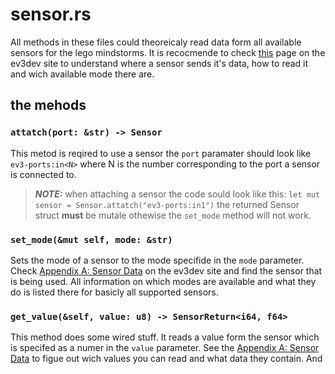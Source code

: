 # sensor.rs
All methods in these files could theoreicaly read data form all available sensors for the lego mindstorms. It is recocmende to check [this](https://docs.ev3dev.org/projects/lego-linux-drivers/en/ev3dev-stretch/sensor_data.html) page on the ev3dev site to understand where a sensor sends it's data, how to read it and wich available mode there are.

## the mehods
### ```attatch(port: &str) -> Sensor```
This metod is reqired to use a sensor the `port` paramater should look like `ev3-ports:in<N>` where N is the number corresponding to the port a sensor is connected to.
> **_NOTE:_** when attaching a sensor the code sould look like this: ```let mut sensor = Sensor.attatch("ev3-ports:in1")``` the returned Sensor struct **must** be mutale othewise the `set_mode` method will not work.

### ```set_mode(&mut self, mode: &str)```
Sets the mode of a sensor to the mode specifide in the `mode` parameter. Check [Appendix A: Sensor Data](https://docs.ev3dev.org/projects/lego-linux-drivers/en/ev3dev-stretch/sensor_data.html) on the ev3dev site and find the sensor that is being used. All information on which modes are available and what they do is listed there for basicly all supported sensors.

### ```get_value(&self, value: u8) -> SensorReturn<i64, f64>```
This method does some wired stuff. It reads a value form the sensor which is specifed as a numer in the `value` parameter. See the [Appendix A: Sensor Data](https://docs.ev3dev.org/projects/lego-linux-drivers/en/ev3dev-stretch/sensor_data.html) to figue out wich values you can read and what data they contain. And 